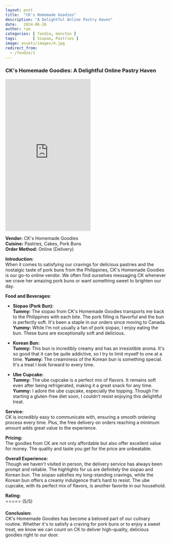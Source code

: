 ```yaml
---
layout: post
title:  "CK's Homemade Goodies"
description: "A Delightful Online Pastry Haven"
date:   2024-06-26
author: rye
categories: [ foodie, moncton ]
tags:       [ Siopao, Pastries ]
image: assets/images/4.jpg
redirect_from:
  - /foodie/1
---
```


### CK's Homemade Goodies: A Delightful Online Pastry Haven

<div float="left"><iframe src="https://www.facebook.com/plugins/video.php?height=476&href=https%3A%2F%2Fwww.facebook.com%2Freel%2F1345552606403094%2F&show_text=false&width=267&t=0" width="267" height="476" style="border:none;overflow:hidden" scrolling="no" frameborder="0" allowfullscreen="true" allow="autoplay; clipboard-write; encrypted-media; picture-in-picture; web-share" allowFullScreen="true"></iframe></div>

**Vendor:** CK's Homemade Goodies  
**Cuisine:** Pastries, Cakes, Pork Buns  
**Order Method:** Online (Delivery)

**Introduction:**  
When it comes to satisfying our cravings for delicious pastries and the nostalgic taste of pork buns from the Philippines, CK's Homemade Goodies is our go-to online vendor. We often find ourselves messaging CK whenever we crave her amazing pork buns or want something sweet to brighten our day.

**Food and Beverages:**

- **Siopao (Pork Bun):**  
  **Tummy:** The siopao from CK's Homemade Goodies transports me back to the Philippines with each bite. The pork filling is flavorful and the bun is perfectly soft. It's been a staple in our orders since moving to Canada.
  **Yummy:** While I’m not usually a fan of pork siopao, I enjoy eating the bun. These buns are exceptionally soft and delicious.

- **Korean Bun:**  
  **Tummy:** This bun is incredibly creamy and has an irresistible aroma. It's so good that it can be quite addictive, so I try to limit myself to one at a time.
  **Yummy:** The creaminess of the Korean bun is something special. It's a treat I look forward to every time.

- **Ube Cupcake:**  
  **Tummy:** The ube cupcake is a perfect mix of flavors. It remains soft even after being refrigerated, making it a great snack for any time.
  **Yummy:** I adore the ube cupcake, especially the topping. Though I’m starting a gluten-free diet soon, I couldn’t resist enjoying this delightful treat.

**Service:**  
CK is incredibly easy to communicate with, ensuring a smooth ordering process every time. Plus, the free delivery on orders reaching a minimum amount adds great value to the experience.

**Pricing:**  
The goodies from CK are not only affordable but also offer excellent value for money. The quality and taste you get for the price are unbeatable.

**Overall Experience:**  
Though we haven't visited in person, the delivery service has always been prompt and reliable. The highlights for us are definitely the siopao and Korean bun. The siopao satisfies my long-standing cravings, while the Korean bun offers a creamy indulgence that’s hard to resist. The ube cupcake, with its perfect mix of flavors, is another favorite in our household.

**Rating:**  
⭐️⭐️⭐️⭐️⭐️ (5/5)

**Conclusion:**  
CK's Homemade Goodies has become a beloved part of our culinary routine. Whether it's to satisfy a craving for pork buns or to enjoy a sweet treat, we know we can count on CK to deliver high-quality, delicious goodies right to our door.
